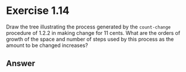 # Exercise 1.14

Draw the tree illustrating the process generated by the `count-change` procedure
of 1.2.2 in making change for 11 cents. What are the orders of growth of the
space and number of steps used by this process as the amount to be changed
increases?

## Answer
